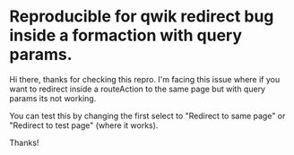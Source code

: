 # Reproducible for qwik redirect bug inside a formaction with query params.

Hi there, thanks for checking this repro. I'm facing this issue where if you want to redirect inside a routeAction to the same page but with query params its not working.

You can test this by changing the first select to "Redirect to same page" or "Redirect to test page" (where it works).

Thanks!
